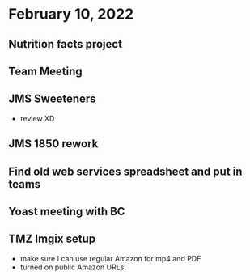 # February 10, 2022

## Nutrition facts project

## Team Meeting

## JMS Sweeteners
- review XD

## JMS 1850 rework

## Find old web services spreadsheet and put in teams

## Yoast meeting with BC

## TMZ Imgix setup
- make sure I can use regular Amazon for mp4 and PDF
- turned on public Amazon URLs. 
